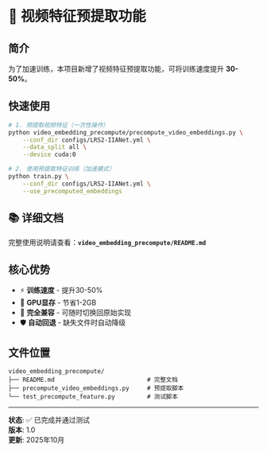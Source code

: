 # 🚀 视频特征预提取功能

## 简介

为了加速训练，本项目新增了视频特征预提取功能，可将训练速度提升 **30-50%**。

## 快速使用

```bash
# 1. 预提取视频特征（一次性操作）
python video_embedding_precompute/precompute_video_embeddings.py \
    --conf_dir configs/LRS2-IIANet.yml \
    --data_split all \
    --device cuda:0

# 2. 使用预提取特征训练（加速模式）
python train.py \
    --conf_dir configs/LRS2-IIANet.yml \
    --use_precomputed_embeddings
```

## 📚 详细文档

完整使用说明请查看：**`video_embedding_precompute/README.md`**

## 核心优势

- ⚡ **训练速度** - 提升30-50%
- 💾 **GPU显存** - 节省1-2GB  
- 🔄 **完全兼容** - 可随时切换回原始实现
- 🛡️ **自动回退** - 缺失文件时自动降级

## 文件位置

```
video_embedding_precompute/
├── README.md                          # 完整文档
├── precompute_video_embeddings.py     # 预提取脚本
└── test_precompute_feature.py         # 测试脚本
```

---

**状态**: ✅ 已完成并通过测试  
**版本**: 1.0  
**更新**: 2025年10月

